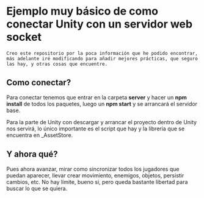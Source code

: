# Ejemplo muy básico de como conectar Unity con un servidor web socket
    Creo este repositorio por la poca información que he podido encontrar, más adelante iré modificando para añadir mejores prácticas, que seguro las hay, y otras cosas que encuentre.

## Como conectar?
Para conectar tenemos que entrar en la carpeta **server** y hacer un **npm install** de todos los paquetes, luego un **npm start** y se arrancará el servidor base.

Para la parte de Unity con descargar y arrancar el proyecto dentro de Unity nos servirá, lo único importante es el script que hay y la libreria que se encuentra en _AssetStore.

## Y ahora qué?
Pues ahora avanzar, mirar como sincronizar todos los jugadores que puedan aparecer, llevar crear movimiento, enemigos, objetos, persistir cambios, etc. No hay límite, bueno si, pero queda bastante libertad para buscar lo que se quiera.